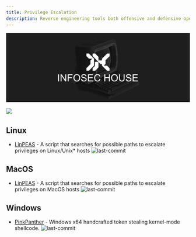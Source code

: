 ```yaml
---
title: Privilege Escalation
description: Reverse engineering tools both offensive and defensive operations can utilize.
---
```


![](/assets/headers/header-logo.png)

![](https://img.shields.io/badge/Tools%20%26%20Resources%20Available-3-757575?style=for-the-badge)

## Linux

* [LinPEAS](https://github.com/peass-ng/PEASS-ng/tree/master/linPEAS) - A script that searches for possible paths to escalate privileges on Linux/Unix* hosts ![last-commit](https://img.shields.io/github/last-commit/peass-ng/PEASS-ng?style=flat)

## MacOS

* [LinPEAS](https://github.com/peass-ng/PEASS-ng/tree/master/linPEAS) - A script that searches for possible paths to escalate privileges on MacOS hosts ![last-commit](https://img.shields.io/github/last-commit/peass-ng/PEASS-ng?style=flat)

## Windows

* [PinkPanther](https://github.com/winterknife/PINKPANTHER) - Windows x64 handcrafted token stealing kernel-mode shellcode. ![last-commit](https://img.shields.io/github/last-commit/winterknife/PINKPANTHER?style=flat)